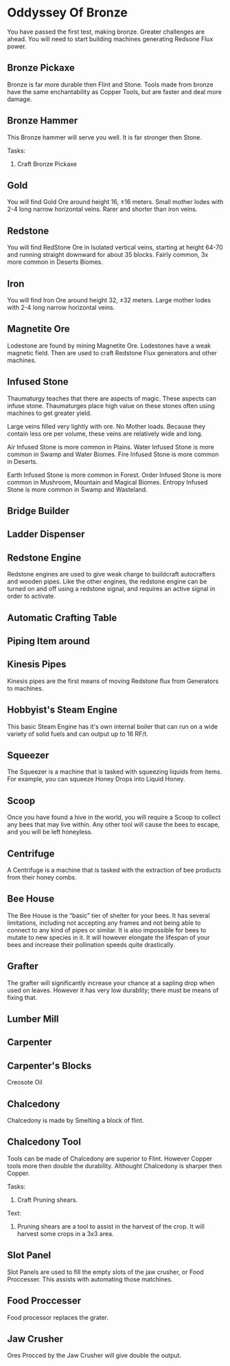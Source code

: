 Oddyssey Of Bronze
==================
You have passed the first test, making bronze. Greater challenges are ahead. You will need to start building machines generating Redsone Flux power.  



Bronze Pickaxe
--------------
Bronze is far more durable then Flint and Stone. Tools made from bronze have the same enchantability as Copper Tools, but are faster and deal more damage.


Bronze Hammer
-------------
This Bronze hammer will serve you well. It is far stronger then Stone.


Tasks:
 1. Craft Bronze Pickaxe

Gold
----
You will find Gold Ore around height 16, ±16 meters. Small mother lodes with 2-4 long narrow horizontal veins. Rarer and shorter than iron veins.

Redstone
--------
You will find RedStone Ore in Isolated vertical veins, starting at height 64-70 and running straight downward for about 35 blocks. Fairly common, 3x more common in Deserts Biomes.

Iron
----
You will find Iron Ore around height 32, ±32 meters. Large mother lodes with 2-4 long narrow horizontal veins.



Magnetite Ore
-------------
Lodestone are found by mining Magnetite Ore. Lodestones have a weak magnetic field.
Then are used to craft Redstone Flux generators and other machines.



Infused Stone
-------------
Thaumaturgy teaches that there are aspects of magic. These aspects can infuse stone. Thaumaturges place high value on these stones often using machines to get greater yield.

Large veins filled very lightly with ore. No Mother loads. Because they contain less ore per volume, these veins are relatively wide and long.


Air Infused Stone is more common in Plains.
Water Infused Stone is more common in Swamp and Water Biomes.
Fire Infused Stone is more common in Deserts.

Earth Infused Stone is more common in Forest.
Order Infused Stone is more common in Mushroom, Mountain and Magical Biomes.
Entropy Infused Stone is more common in Swamp and Wasteland.


Bridge Builder
-------------


Ladder Dispenser
----------------


Redstone Engine
---------------
Redstone engines are used to give weak charge to buildcraft autocrafters and wooden pipes. Like the other engines, the redstone engine can be turned on and off using a redstone signal, and requires an active signal in order to activate.


Automatic Crafting Table
------------------------

Piping Item around
------------------


Kinesis Pipes
-------------
Kinesis pipes are the first means of moving Redstone flux from Generators to machines.


Hobbyist's Steam Engine
-----------------------
This basic Steam Engine has it's own internal boiler that can run on a wide variety of solid fuels and can output up to 16 RF/t.

Squeezer
--------
The Squeezer is a machine that is tasked with squeezing liquids from items. For example, you can squeeze Honey Drops into Liquid Honey.


Scoop
-----
Once you have found a hive in the world, you will require a Scoop to collect any bees that may live within. Any other tool will cause the bees to escape, and you will be left honeyless.

Centrifuge
----------
A Centrifuge is a machine that is tasked with the extraction of bee products from their honey combs.


Bee House
---------
The Bee House is the “basic” tier of shelter for your bees. It has several limitations, including not accepting any frames and not being able to connect to any kind of pipes or similar. It is also impossible for bees to mutate to new species in it. It will however elongate the lifespan of your bees and increase their pollination speeds quite drastically.


Grafter
-------
The grafter will significantly increase your chance at a sapling drop when used on leaves. However it has very low durablity; there must be means of fixing that.

Lumber Mill
-----------


Carpenter
---------



Carpenter's Blocks
------------------
Creosote Oil

Chalcedony
----------
Chalcedony is made by Smelting a block of flint.

Chalcedony Tool
---------------
Tools can be made of Chalcedony are superior to Flint. However Copper tools more then double the durability. Althought Chalcedony is sharper then Copper.


Tasks:
 1. Craft Pruning shears.

Text:
 1. Pruning shears are a tool to assist in the harvest of the crop. It will harvest some crops in a 3x3 area.


Slot Panel
----------
Slot Panels are used to fill the empty slots of the jaw crusher, or Food Proccesser. This assists with automating those matchines.


Food Proccesser
---------------
Food processor replaces the grater.


Jaw Crusher
-----------
Ores Procced by the Jaw Crusher will give double the output.
